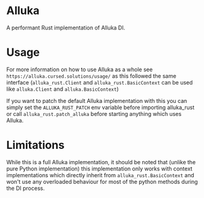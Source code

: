 # Alluka

A performant Rust implementation of Alluka DI.

# Usage

For more information on how to use Alluka as a whole see `https://alluka.cursed.solutions/usage/`
as this followed the same interface (`alluka_rust.Client` and `alluka_rust.BasicContext`
can be used like `alluka.Client` and `alluka.BasicContext`)

If you want to patch the default Alluka implementation with this you can simply
set the `ALLUKA_RUST_PATCH` env variable before importing alluka_rust or call
`alluka_rust.patch_alluka` before starting anything which uses Alluka.

# Limitations

While this is a full Alluka implementation, it should be noted that (unlike
the pure Python implementation) this implementation only works with context
implementations which directly inherit from `alluka_rust.BasicContext` and won't
use any overloaded behaviour for most of the python methods during the DI process.

